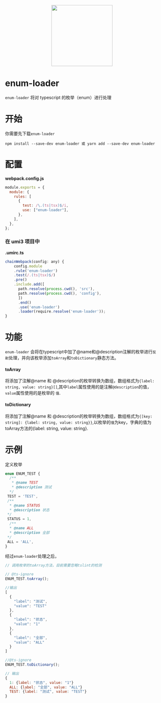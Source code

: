 <div align="center">
  <a href="https://github.com/webpack/webpack">
    <img width="200" height="200"
      src="https://webpack.js.org/assets/icon-square-big.svg">
  </a>
</div>



# enum-loader

`enum-loader` 将对 typescript 的枚举（enum）进行处理

# 开始

你需要先下载`enum-loader`

```console
npm install --save-dev enum-loader 或 yarn add --save-dev enum-loader
```

# 配置

**webpack.config.js**

```js
module.exports = {
  module: {
    rules: [
      {
        test: /\.(ts|tsx)$/i,
        use: ["enum-loader"],
      },
    ],
  },
};
```

### 在 umi3 项目中

**.umirc.ts**
```js
chainWebpack(config: any) {
    config.module
    .rule('enum-loader')
    .test(/.(ts|tsx)$/)
    .pre()
    .include.add([
      path.resolve(process.cwd(), 'src'),
      path.resolve(process.cwd(), 'config'),
      ])
      .end()
      .use('enum-loader')
      .loader(require.resolve('enum-loader'));
}
```

# 功能
`enum-loader` 会将在typescript中加了@name和@description注解的枚举进行`反射`处理，并向该枚举添加`toArray`和`toDictionary`静态方法。

#### toArray
将添加了注解@name 和 @description的枚举转换为数组，数组格式为`{label: string, value: string}[]`,其中`label`属性使用的是注解`@description`的值，`value`属性使用的是枚举的 `值`.

#### toDictionary
将添加了注解@name 和 @description的枚举转换为数组，数组格式为`{[key: string]: {label: string, value: string}}`,以枚举的`值`为key，字典的值为toArray方法的{label: string, value: string}.

# 示例
定义枚举
```js
enum ENUM_TEST {
  /**
   * @name TEST
   * @description 测试
  */
 TEST = 'TEST',
 /**
  * @name STATUS
  * @description 状态
 */
 STATUS = 1,
  /**
  * @name ALL
  * @description 全部
 */
 ALL = 'ALL',
}
```
经过`enum-loader`处理之后，
```js
// 调用枚举的toArray方法，目前需要忽略tslint的检测

// @ts-ignore
ENUM_TEST.toArray();

//输出
[
  {
    "label": "测试",
    "value": "TEST"
  },
  {
    "label": "状态",
    "value": "1"
  },
  {
    "label": "全部",
    "value": "ALL"
  }
]

//@ts-ignore
ENUM_TEST.toDictionary();

// 输出
{
  1: {label: "状态", value: "1"}
  ALL: {label: "全部", value: "ALL"}
  TEST: {label: "测试", value: "TEST"}
}
```
